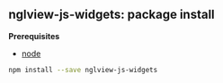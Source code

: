 nglview-js-widgets: package install
-----------------------------------

**Prerequisites**
- [node](http://nodejs.org/)

```bash
npm install --save nglview-js-widgets
```
